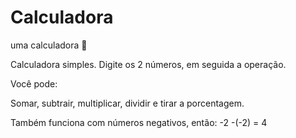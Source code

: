 # Calculadora
uma calculadora 🤙

Calculadora simples. Digite os 2 números, em seguida a operação.

Você pode:

Somar, subtrair, multiplicar, dividir e tirar a porcentagem.

Também funciona com números negativos, então: -2 -(-2) = 4
